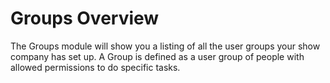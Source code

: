 # Groups Overview

The Groups module will show you a listing of all the user groups your show company has set up. A Group is defined as a user group of people with allowed permissions to do specific tasks.
